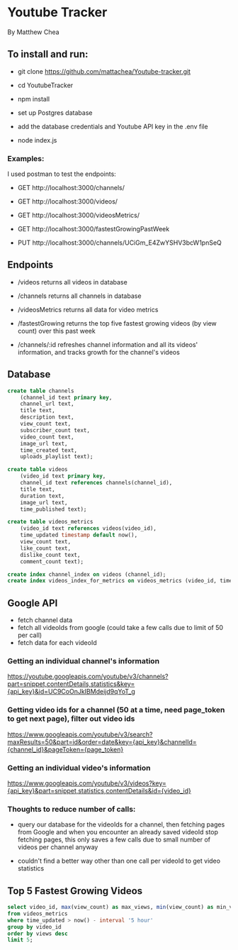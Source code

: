 # Youtube Tracker

By Matthew Chea

## To install and run:

- git clone https://github.com/mattachea/Youtube-tracker.git

- cd YoutubeTracker

- npm install

- set up Postgres database

- add the database credentials and Youtube API key in the .env file

- node index.js

### Examples:

I used postman to test the endpoints:

- GET http://localhost:3000/channels/

- GET http://localhost:3000/videos/

- GET http://localhost:3000/videosMetrics/

- GET http://localhost:3000/fastestGrowingPastWeek

- PUT http://localhost:3000/channels/UCiGm_E4ZwYSHV3bcW1pnSeQ

## Endpoints

- /videos
  returns all videos in database

- /channels
  returns all channels in database

- /videosMetrics
  returns all data for video metrics

- /fastestGrowing
  returns the top five fastest growing videos (by view count) over this past week

- /channels/:id
  refreshes channel information and all its videos' information, and tracks growth for the channel's videos

## Database

```sql
create table channels
    (channel_id text primary key,
    channel_url text,
    title text,
    description text,
    view_count text,
    subscriber_count text,
    video_count text,
    image_url text,
    time_created text,
    uploads_playlist text);

create table videos
    (video_id text primary key,
    channel_id text references channels(channel_id),
    title text,
    duration text,
    image_url text,
    time_published text);

create table videos_metrics
    (video_id text references videos(video_id),
    time_updated timestamp default now(),
    view_count text,
    like_count text,
    dislike_count text,
    comment_count text);

create index channel_index on videos (channel_id);
create index videos_index_for_metrics on videos_metrics (video_id, time_updated);

```

## Google API

- fetch channel data
- fetch all videoIds from google (could take a few calls due to limit of 50 per call)
- fetch data for each videoId

### Getting an individual channel's information

https://youtube.googleapis.com/youtube/v3/channels?part=snippet,contentDetails,statistics&key={api_key}&id=UC9CoOnJkIBMdeijd9qYoT_g

### Getting video ids for a channel (50 at a time, need page_token to get next page), filter out video ids

https://www.googleapis.com/youtube/v3/search?maxResults=50&part=id&order=date&key={api_key}&channelId={channel_id}&pageToken={page_token}

### Getting an individual video's information

https://www.googleapis.com/youtube/v3/videos?key={api_key}&part=snippet,statistics,contentDetails&id={video_id}

### Thoughts to reduce number of calls:

- query our database for the videoIds for a channel, then fetching pages from Google and when you encounter an already saved videoId stop fetching pages, this only saves a few calls due to small number of videos per channel anyway

- couldn't find a better way other than one call per videoId to get video statistics

## Top 5 Fastest Growing Videos

```sql
select video_id, max(view_count) as max_views, min(view_count) as min_views, max(view_count)::INTEGER-min(view_count)::INTEGER as views
from videos_metrics
where time_updated > now() - interval '5 hour'
group by video_id
order by views desc
limit 5;
```
